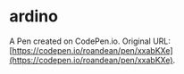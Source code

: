 # ardino

A Pen created on CodePen.io. Original URL: [https://codepen.io/roandean/pen/xxabKXe](https://codepen.io/roandean/pen/xxabKXe).

